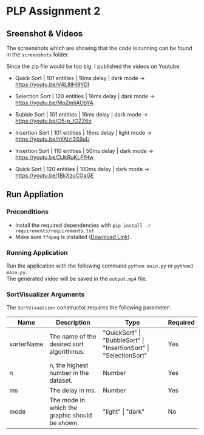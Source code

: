 # PLP Assignment 2

## Sreenshot & Videos

The screenshots which are showing that the code is running can be found in the `screenshots` folder.

Since the zip file would be too big, I published the videos on Youtube:

- Quick Sort | 101 entities | 16ms delay | dark mode -> https://youtu.be/V4L8IHl9YDI
- Selection Sort | 120 entities | 16ms delay | dark mode -> https://youtu.be/MpZmIiAObYA
- Bubble Sort | 101 entities | 16ms delay | dark mode -> https://youtu.be/O5-p_tGZZ6o
- Insertion Sort | 101 entities | 16ms delay | light mode -> https://youtu.be/hYAlzI3S9uU

- Insertion Sort | 110 entities | 50ms delay | dark mode -> https://youtu.be/DJkRuKLFfHw
- Quick Sort | 120 entities | 100ms delay | dark mode -> https://youtu.be/1BkXzuCOaGE

## Run Appliation

### Preconditions

- Install the required dependencies with `pip install -r requirements/requirements.txt`
- Make sure `ffmpeg` is installed ([Download Link](https://ffmpeg.org/download.html)).

### Running Application

Run the application with the following command `python main.py` or `python3 main.py`.\
The generated video will be saved in the `output.mp4` file.

### SortVisualizer Arguments

The `SortVisualizer` constructor requires the following parameter:

|     Name   | Description                                    | Type                                                              |  Required |
|------------|------------------------------------------------|-------------------------------------------------------------------|-----------|
| sorterName | The name of the desired sort algorithmus.      | "QuickSort" \| "BubbleSort" \| "InsertionSort" \| "SelectionSort" | Yes       |
| n          | n, the highest number in the dataset.          | Number                                                            | Yes       |
| ms         | The delay in ms.                               | Number                                                            | Yes       |
| mode       | The mode in which the graphic should be shown. | "light" \| "dark"                                                 | No        |

